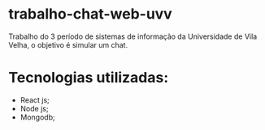 # trabalho-chat-web-uvv
Trabalho do 3 período de sistemas de informação da Universidade de Vila Velha, o objetivo é simular um chat.

# Tecnologias utilizadas:
  - React js;
  - Node js;
  - Mongodb;
